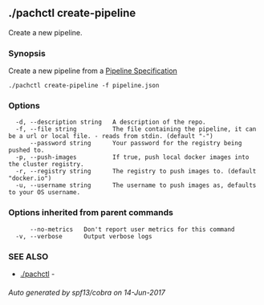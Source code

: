 ## ./pachctl create-pipeline

Create a new pipeline.

### Synopsis


Create a new pipeline from a [Pipeline Specification](../reference/pipeline_spec.html)

```
./pachctl create-pipeline -f pipeline.json
```

### Options

```
  -d, --description string   A description of the repo.
  -f, --file string          The file containing the pipeline, it can be a url or local file. - reads from stdin. (default "-")
      --password string      Your password for the registry being pushed to.
  -p, --push-images          If true, push local docker images into the cluster registry.
  -r, --registry string      The registry to push images to. (default "docker.io")
  -u, --username string      The username to push images as, defaults to your OS username.
```

### Options inherited from parent commands

```
      --no-metrics   Don't report user metrics for this command
  -v, --verbose      Output verbose logs
```

### SEE ALSO
* [./pachctl](./pachctl.md)	 - 

###### Auto generated by spf13/cobra on 14-Jun-2017
